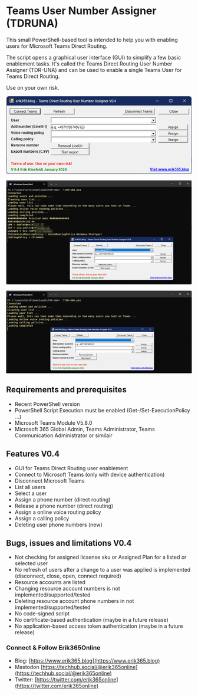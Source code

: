 # Teams User Number Assigner (TDRUNA)
This small PowerShell-based tool is intended to help you with enabling users for Microsoft Teams Direct Routing.

The script opens a graphical user interface (GUI) to simplify a few basic enablement tasks. 
It's called the Teams Direct Routing User Number Assigner (TDR-UNA) and can be used to enable a single Teams User for Teams Direct Routing.
  
Use on your own risk.

![TDRUNA](/TDRUNA.png)

![TDRUNA](/TDRUNA-SelectUser.png)

![TDRUNA](/TDRUNA-RefreshUsers.png)

## Requirements and prerequisites
  - Recent PowerShell version
  - PowerShell Script Execution must be enabled (Get-/Set-ExecutionPolicy ...)
  - Microsoft Teams Module V5.8.0
  - Microsoft 365 Global Admin, Teams Administrator, Teams Communication Administrator or similair

## Features V0.4
- GUI for Teams Direct Routing user enablement
- Connect to Microsoft Teams (only with device authentication)
- Disconnect Microsoft Teams
- List all users
- Select a user	
- Assign a phone number (direct routing)
- Release a phone number (direct routing)
- Assign a online voice routing policy
- Assign a calling policy
- Deleting user phone numbers (new) 

## Bugs, issues and limitations V0.4
- Not checking for assigned licsense sku or Assigned Plan for a listed or selected user
- No refresh of users after a change to a user was applied is implemented (disconnect, close, open, connect required)
- Resource accounts are listed
- Changing resource account numbers is not implemented/supported/tested
- Deleting resource account phone numbers in not implemented/supported/tested
- No code-signed script
- No certificate-based authentication (maybe in a future release)
- No application-based access token authentication (maybe in a future release)

### Connect & Follow Erik365Online
- Blog: [https://www.erik365.blog](https://www.erik365.blog)
- Mastodon [https://techhub.social/@erik365online](https://techhub.social/@erik365online)
- Twitter: [https://twitter.com/erik365online](https://twitter.com/erik365online)

